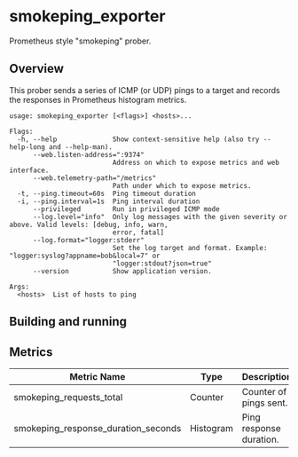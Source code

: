 # smokeping_exporter
Prometheus style "smokeping" prober.

## Overview

This prober sends a series of ICMP (or UDP) pings to a target and records the responses in Prometheus histogram metrics.

```
usage: smokeping_exporter [<flags>] <hosts>...

Flags:
  -h, --help              Show context-sensitive help (also try --help-long and --help-man).
      --web.listen-address=":9374"
                          Address on which to expose metrics and web interface.
      --web.telemetry-path="/metrics"  
                          Path under which to expose metrics.
  -t, --ping.timeout=60s  Ping timeout duration
  -i, --ping.interval=1s  Ping interval duration
      --privileged        Run in privileged ICMP mode
      --log.level="info"  Only log messages with the given severity or above. Valid levels: [debug, info, warn,
                          error, fatal]
      --log.format="logger:stderr"  
                          Set the log target and format. Example: "logger:syslog?appname=bob&local=7" or
                          "logger:stdout?json=true"
      --version           Show application version.

Args:
  <hosts>  List of hosts to ping
```

## Building and running

## Metrics

 Metric Name                         | Type       | Description
-------------------------------------|------------|-------------------------------------------
 smokeping\_requests\_total          | Counter    | Counter of pings sent.
 smokeping_response_duration_seconds | Histogram  | Ping response duration.
